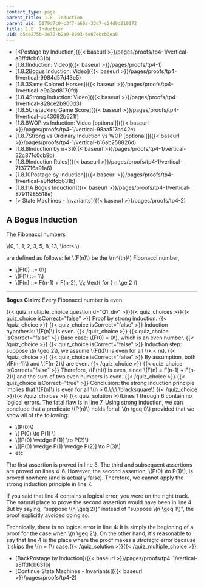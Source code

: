 ```yaml
---
content_type: page
parent_title: 1.8  Induction
parent_uid: 5179d7c0-c3f7-a60a-33d7-c24d9d219172
title: 1.8  Induction
uid: c5ce275b-3e72-b2a0-8993-6e67ebcb3ea0
---
```


*   [<Postage by Induction]({{< baseurl >}}/pages/proofs/tp4-1/vertical-a8ffdfcb631b)
*   [1.8.1Induction: Video]({{< baseurl >}}/pages/proofs/tp4-1)
*   [1.8.2Bogus Induction: Video]({{< baseurl >}}/pages/proofs/tp4-1/vertical-9984d57d43e5)
*   [1.8.3Same Colored Horses]({{< baseurl >}}/pages/proofs/tp4-1/vertical-e9a3ad8170fd)
*   [1.8.4Strong Induction: Video]({{< baseurl >}}/pages/proofs/tp4-1/vertical-828ce2b900d3)
*   [1.8.5Unstacking Game Score]({{< baseurl >}}/pages/proofs/tp4-1/vertical-cc43092b621f)
*   [1.8.6WOP vs Induction: Video \[optional\]]({{< baseurl >}}/pages/proofs/tp4-1/vertical-98aa517cd42e)
*   [1.8.7Strong vs Ordinary Induction vs WOP \[optional\]]({{< baseurl >}}/pages/proofs/tp4-1/vertical-b16ab258826d)
*   [1.8.8Induction by n+3]({{< baseurl >}}/pages/proofs/tp4-1/vertical-32c871c0cb9b)
*   [1.8.9Induction Rules]({{< baseurl >}}/pages/proofs/tp4-1/vertical-7137716a91a6)
*   [1.8.10Postage by Induction]({{< baseurl >}}/pages/proofs/tp4-1/vertical-a8ffdfcb631b)
*   [1.8.11A Bogus Induction]({{< baseurl >}}/pages/proofs/tp4-1/vertical-87911985518e)
*   [\> State Machines - Invariants]({{< baseurl >}}/pages/proofs/tp4-2)

A Bogus Induction
-----------------

  

The Fibonacci numbers

\\(0, 1, 1, 2, 3, 5, 8, 13, \\ldots \\)

are defined as follows: let \\(F(n)\\) be the \\(n^{th}\\) Fibonacci number,

*   \\(F(0) ::= 0\\)
*   \\(F(1) ::= 1\\)
*   \\(F(n) ::= F(n-1) + F(n-2), \\;\\; \\text{ for } n \\ge 2 \\)

* * *

**Bogus Claim:** Every Fibonacci number is even.

{{< quiz_multiple_choice questionId="Q1_div" >}}{{< quiz_choices >}}{{< quiz_choice isCorrect="false" >}}&nbsp;Proof by strong induction.&nbsp;{{< /quiz_choice >}}
{{< quiz_choice isCorrect="false" >}}&nbsp;Induction hypothesis: \\(F(n)\\) is even.&nbsp;{{< /quiz_choice >}}
{{< quiz_choice isCorrect="false" >}}&nbsp;Base case: \\(F(0) = 0\\), which is an even number.&nbsp;{{< /quiz_choice >}}
{{< quiz_choice isCorrect="false" >}}&nbsp;Induction step: suppose \\(n \\geq 2\\), we assume \\(F(k)\\) is even for all \\(k < n\\).&nbsp;{{< /quiz_choice >}}
{{< quiz_choice isCorrect="false" >}}&nbsp;By assumption, both \\(F(n-1)\\) and \\(F(n-2)\\) are even.&nbsp;{{< /quiz_choice >}}
{{< quiz_choice isCorrect="false" >}}&nbsp;Therefore, \\(F(n)\\) is even, since \\(F(n) = F(n-1) + F(n-2)\\) and the sum of two even numbers is even.&nbsp;{{< /quiz_choice >}}
{{< quiz_choice isCorrect="true" >}}&nbsp;Conclusion: the strong induction principle implies that \\(F(n)\\) is even for all \\(n > 0.\\;\\;\\;\\blacksquare\\)&nbsp;{{< /quiz_choice >}}{{< /quiz_choices >}}
{{< quiz_solution >}}Lines 1 through 6 contain no logical errors. The fatal flaw is in line 7. Using strong induction, we can conclude that a predicate \\(P(n)\\) holds for all \\(n \\geq 0\\) provided that we show all of the following:

*   \\(P(0)\\)
*   \\( P(0) \\to P(1) \\)
*   \\(\[P(0) \\wedge P(1)\] \\to P(2)\\)
*   \\(\[P(0) \\wedge P(1) \\wedge P(2)\] \\to P(3)\\)
*   etc.

The first assertion is proved in line 3. The third and subsequent assertions are proved on lines 4-6. However, the second assertion, \\(P(0) \\to P(1)\\), is proved nowhere (and is actually false). Therefore, we cannot apply the strong induction principle in line 7.  

If you said that line 4 contains a logical error, you were on the right track. The natural place to prove the second assertion would have been in line 4. But by saying, "suppose \\(n \\geq 2\\)" instead of "suppose \\(n \\geq 1\\)", the proof explicitly avoided doing so.  

Technically, there is no logical error in line 4: It is simply the beginning of a proof for the case when \\(n \\geq 2\\). On the other hand, it's reasonable to say that line 4 is the place where the proof makes a _strategic_ error because it skips the \\(n = 1\\) case.{{< /quiz_solution >}}{{< /quiz_multiple_choice >}}

*   [BackPostage by Induction]({{< baseurl >}}/pages/proofs/tp4-1/vertical-a8ffdfcb631b)
*   [Continue State Machines - Invariants]({{< baseurl >}}/pages/proofs/tp4-2)